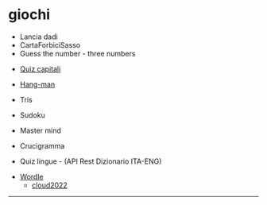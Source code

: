 # giochi

* Lancia dadi
* CartaForbiciSasso
* Guess the number - three numbers

- [Quiz capitali](https://github.com/maboglia/CorsoJava/blob/master/esercitazioni/LaboratorioJava/01_Giochi/quiz_capitali.md)

* [Hang-man](https://github.com/maboglia/CorsoJava/blob/master/esercitazioni/LaboratorioJava/01_Giochi/Impiccato.md)

* Tris
* Sudoku
* Master mind
* Crucigramma
* Quiz lingue - (API Rest Dizionario ITA-ENG)

- [Wordle](https://github.com/maboglia/CorsoJava/blob/master/esercitazioni/LaboratorioJava/01_Giochi/wordle.md)
  * [cloud2022](https://github.com/maboglia/Cloud2022/tree/main/workspace/Prj19_Wordle)

---
